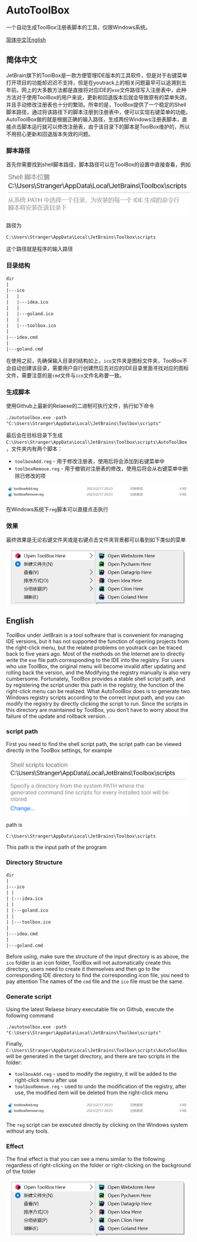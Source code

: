 # AutoToolBox

一个自动生成ToolBox注册表脚本的工具，仅限Windows系统。

[简体中文](#简体中文)|[English](#English)

## 简体中文

JetBrain旗下的ToolBox是一款方便管理IDE版本的工具软件，但是对于右键菜单打开项目的功能却迟迟不支持，但是在youtrack上的相关问题最早可以追溯到五年前。网上的大多数方法都是直接将对应IDE的`exe`文件路径写入注册表中，此种方法对于使用ToolBox的用户来说，更新和回退版本后就会导致原有的菜单失效，并且手动修改注册表也十分的繁琐。所幸的是，ToolBox提供了一个稳定的Shell脚本路径，通过将该路径下的脚本注册到注册表中，便可以实现右键菜单的功能。AutoToolBox做的就是根据正确的输入路径，生成两份Windows注册表脚本，直接点击脚本运行就可以修改注册表，由于该目录下的脚本是ToolBox维护的，所以不用担心更新和回退版本失效的问题。

### 脚本路径

首先你需要找到shell脚本路径，脚本路径可以在ToolBox的设置中直接查看，例如

![image-20230217210439344](assets/README/image-20230217210439344.png)

路径为

```
C:\Users\Stranger\AppData\Local\JetBrains\Toolbox\scripts
```

这个路径就是程序的输入路径

### 目录结构

```
dir
|
|---ico
|   |
|   |---idea.ico
|   |
|   |---goland.ico
|   |
|   |---toolbox.ico
|
|---idea.cmd
|
|---goland.cmd
```

在使用之前，先确保输入目录的结构如上，`ico`文件夹是图标文件夹，ToolBox不会自动创建该目录，需要用户自行创建然后去对应的IDE目录里面寻找对应的图标文件，需要注意的是`cmd`文件与`ico`文件名称要一致。

### 生成脚本

使用Github上最新的Relaese的二进制可执行文件，执行如下命令

```
./autotoolbox.exe -path "C:\Users\Stranger\AppData\Local\JetBrains\Toolbox\scripts"
```

最后会在目标目录下生成`C:\Users\Stranger\AppData\Local\JetBrains\Toolbox\scripts\AutoToolBox`，文件夹内有两个脚本：

- `toolboxAdd.reg` - 用于修改注册表，使用后将会添加到右键菜单中
- `toolboxRemove.reg` - 用于撤销对注册表的修改，使用后将会从右键菜单中删除已修改的项

![image-20230217211635959](assets/README/image-20230217211635959.png)

在Windows系统下`reg`脚本可以直接点击执行

### 效果

最终效果是无论右键文件夹或是右键点击文件夹背景都可以看到如下类似的菜单

![image-20230217212654787](assets/README/image-20230217212654787.png)

## English
ToolBox under JetBrain is a tool software that is convenient for managing IDE versions, but it has not supported the function of opening projects from the right-click menu, but the related problems on youtrack can be traced back to five years ago. Most of the methods on the Internet are to directly write the `exe` file path corresponding to the IDE into the registry. For users who use ToolBox, the original menu will become invalid after updating and rolling back the version, and the Modifying the registry manually is also very cumbersome. Fortunately, ToolBox provides a stable shell script path, and by registering the script under this path in the registry, the function of the right-click menu can be realized. What AutoToolBox does is to generate two Windows registry scripts according to the correct input path, and you can modify the registry by directly clicking the script to run. Since the scripts in this directory are maintained by ToolBox, you don’t have to worry about the failure of the update and rollback version. .

### script path

First you need to find the shell script path, the script path can be viewed directly in the ToolBox settings, for example

![image-20230217212318717](assets/README/image-20230217212318717.png)

path is

```
C:\Users\Stranger\AppData\Local\JetBrains\Toolbox\scripts
```

This path is the input path of the program

### Directory Structure

```
dir
|
|---ico
| |
| |---idea.ico
| |
| |---goland.ico
| |
| |---toolbox.ico
|
|---idea.cmd
|
|---goland.cmd
```

Before using, make sure the structure of the input directory is as above, the `ico` folder is an icon folder, ToolBox will not automatically create this directory, users need to create it themselves and then go to the corresponding IDE directory to find the corresponding icon file, you need to pay attention The names of the `cmd` file and the `ico` file must be the same.

### Generate script

Using the latest Relaese binary executable file on Github, execute the following command

```
./autotoolbox.exe -path "C:\Users\Stranger\AppData\Local\JetBrains\Toolbox\scripts"
```

Finally, `C:\Users\Stranger\AppData\Local\JetBrains\Toolbox\scripts\AutoToolBox` will be generated in the target directory, and there are two scripts in the folder:

- `toolboxAdd.reg` - used to modify the registry, it will be added to the right-click menu after use
- `toolboxRemove.reg` - used to undo the modification of the registry, after use, the modified item will be deleted from the right-click menu


![image-20230217211635959](assets/README/image-20230217211635959.png)

The `reg` script can be executed directly by clicking on the Windows system without any tools.

### Effect

The final effect is that you can see a menu similar to the following regardless of right-clicking on the folder or right-clicking on the background of the folder

![image-20230217212654787](assets/README/image-20230217212654787.png)
